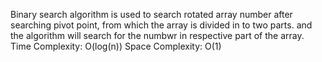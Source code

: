 Binary search algorithm is used to search rotated array number after searching pivot point, from which the array is divided in to two parts.
and the algorithm will search for the numbwr in respective part of the array.
Time Complexity: O(log(n))
Space Complexity: O(1)